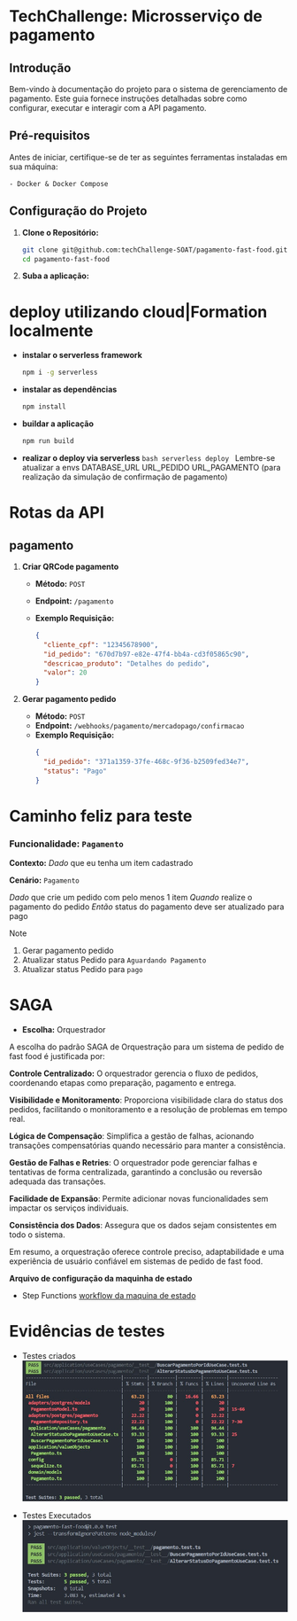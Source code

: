 # TechChallenge: Microsserviço de pagamento

## Introdução

Bem-vindo à documentação do projeto para o sistema de gerenciamento de pagamento. Este guia fornece instruções detalhadas sobre como configurar, executar e interagir com a API pagamento.

## Pré-requisitos

Antes de iniciar, certifique-se de ter as seguintes ferramentas instaladas em sua máquina:

```
- Docker & Docker Compose
```

## Configuração do Projeto

1.  **Clone o Repositório:**

    ```bash
    git clone git@github.com:techChallenge-SOAT/pagamento-fast-food.git
    cd pagamento-fast-food
    ```

2.  **Suba a aplicação:**

# deploy utilizando cloud|Formation localmente

- **instalar o serverless framework**
  ```bash
  npm i -g serverless
  ```
- **instalar as dependências**
  ```bash
  npm install
  ```
- **buildar a aplicação**
  ```bash
  npm run build
  ```
- **realizar o deploy via serverless**
  `bash
	serverless deploy
	`
  Lembre-se atualizar a envs
  DATABASE_URL
  URL_PEDIDO
  URL_PAGAMENTO (para realização da simulação de confirmação de pagamento)

# Rotas da API

## pagamento

1.  **Criar QRCode pagamento**

    - **Método:** `POST`
    - **Endpoint:** `/pagamento`
    - **Exemplo Requisição:**

      ```json
      {
        "cliente_cpf": "12345678900",
        "id_pedido": "670d7b97-e82e-47f4-bb4a-cd3f05865c90",
        "descricao_produto": "Detalhes do pedido",
        "valor": 20
      }
      ```

1.  **Gerar pagamento pedido**
    - **Método:** `POST`
    - **Endpoint:** `/webhooks/pagamento/mercadopago/confirmacao`
    - **Exemplo Requisição:**
      ```json
      {
        "id_pedido": "371a1359-37fe-468c-9f36-b2509fed34e7",
        "status": "Pago"
      }
      ```

# Caminho feliz para teste

### Funcionalidade: `Pagamento`

**Contexto:**
_Dado_ que eu tenha um item cadastrado

**Cenário:** `Pagamento`

_Dado_ que crie um pedido com pelo menos 1 item
_Quando_ realize o pagamento do pedido
_Então_ status do pagamento deve ser atualizado para pago

> [!NOTE]
>
>1. Gerar pagamento pedido
>2. Atualizar status Pedido para `Aguardando Pagamento`
>3. Atualizar status Pedido para `pago`

# SAGA

- **Escolha:** Orquestrador
  
A escolha do padrão SAGA de Orquestração para um sistema de pedido de fast food é justificada por:

**Controle Centralizado:** O orquestrador gerencia o fluxo de pedidos, coordenando etapas como preparação, pagamento e entrega.

**Visibilidade e Monitoramento**: Proporciona visibilidade clara do status dos pedidos, facilitando o monitoramento e a resolução de problemas em tempo real.

**Lógica de Compensação**: Simplifica a gestão de falhas, acionando transações compensatórias quando necessário para manter a consistência.

**Gestão de Falhas e Retries**: O orquestrador pode gerenciar falhas e tentativas de forma centralizada, garantindo a conclusão ou reversão adequada das transações.

**Facilidade de Expansão**: Permite adicionar novas funcionalidades sem impactar os serviços individuais.

**Consistência dos Dados**: Assegura que os dados sejam consistentes em todo o sistema.

Em resumo, a orquestração oferece controle preciso, adaptabilidade e uma experiência de usuário confiável em sistemas de pedido de fast food.

**Arquivo de configuração da maquinha de estado**

 - Step Functions
 [workflow da maquina de estado](https://github.com/techChallenge-SOAT/pagamento-fast-food/blob/main/assets/workflowStepFunction.json)

# Evidências de testes

- Testes criados
  ![Testes criados](assets/testes1.jpeg)

- Testes Executados
  ![Testes executados](assets/testesExecucao.jpeg)
